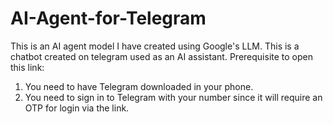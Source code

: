 # AI-Agent-for-Telegram
This is an AI agent model I have created using Google's LLM. 
This is a chatbot created on telegram used as an AI assistant.
Prerequisite to open this link:
1. You need to have Telegram downloaded in your phone.
2. You need to sign in to Telegram with your number since it will require an OTP for login via the link. 
